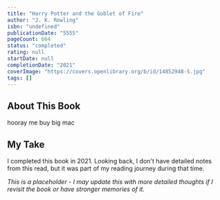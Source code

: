 ```yaml
---
title: "Harry Potter and the Goblet of Fire"
author: "J. K. Rowling"
isbn: "undefined"
publicationDate: "5555"
pageCount: 664
status: "completed"
rating: null
startDate: null
completionDate: "2021"
coverImage: "https://covers.openlibrary.org/b/id/14852948-S.jpg"
tags: []
---
```


## About This Book

hooray me buy big mac

## My Take

I completed this book in 2021. Looking back, I don't have detailed notes from this read, but it was part of my reading journey during that time.

_This is a placeholder - I may update this with more detailed thoughts if I revisit the book or have stronger memories of it._

